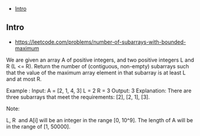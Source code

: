 - [Intro](#intro)

## Intro

- https://leetcode.com/problems/number-of-subarrays-with-bounded-maximum

We are given an array A of positive integers, and two positive integers L and R (L <= R).
Return the number of (contiguous, non-empty) subarrays such that the value of the maximum array element in that subarray is at least L and at most R.

Example :
Input: 
A = [2, 1, 4, 3]
L = 2
R = 3
Output: 3
Explanation: There are three subarrays that meet the requirements: [2], [2, 1], [3].

Note:

L, R  and A[i] will be an integer in the range [0, 10^9].
The length of A will be in the range of [1, 50000].

